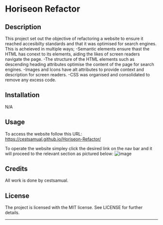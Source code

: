 # Horiseon Refactor

## Description

This project set out the objective of refactoring a website to ensure it reached accesibilty standards and that it was optimised for search engines.
This is acheieved in multiple ways; 
-Semantic elements ensure thast the HTML has conext to its elements, aiding the likes of screen readers navigate the page.
-The structure of the HTML elements such as descending heading attributes optimise the content of the page for search engines.
-Images and Icons have alt attributes to provide context and description for screen readers.
-CSS was organised and consolidated to remove any excess code.

## Installation

N/A

## Usage

To access the website follow this URL: https://cestsamual.github.io/Horiseon-Refactor/

To operate the website simpley click the desired link on the nav bar and it will proceed to the relevant section as pictured below:
![image](https://github.com/CestSamual/Horiseon-Refactor/assets/148571604/89f4c5e9-0646-48fe-9a97-adc5a7ef77a2)

## Credits

All work is done by cestsamual.

## License

The project is licensed with the MIT license. See LICENSE for further details.

---
